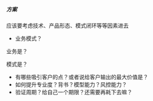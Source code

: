 ##### 方案

应该要考虑技术、产品形态、模式闭环等等因素进去



* 业务模式？

业务是？

模式是？

* 有哪些吸引客户的点？或者说给客户输出的最大价值是？
* 如何提升专业度？背书？模型能力？风控能力？
* 验证周期？给自己一个期限？还需要再耗下去嘛？



